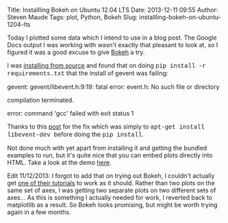 Title: Installling Bokeh on Ubuntu 12.04 LTS
Date: 2013-12-11 09:55
Author: Steven Maude
Tags: plot, Python, Bokeh
Slug: installling-bokeh-on-ubuntu-1204-lts

Today I plotted some data which I intend to use in a blog post. The
Google Docs output I was working with wasn't exactly that pleasant to
look at, so I figured it was a good excuse to give
[Bokeh](http://bokeh.pydata.org/) a try.  
  
I was [installing from source](http://bokeh.pydata.org/quickstart.html)
and found that on doing
<span style="font-family: Courier New, Courier, monospace;">pip install
-r requirements.txt</span> that the install of gevent was failing:  
  

<div class="bgcode">
gevent:  
gevent/libevent.h:9:19: fatal error: event.h: No such file or directory  
  
compilation terminated.  
  
error: command 'gcc' failed with exit status 1

</div>
  
Thanks to this
[post](https://groups.google.com/d/msg/plivo-users/z20NWkgW_v8/exWwFb7WIMwJ)
for the fix which was simply to
<span style="font-family: Courier New, Courier, monospace;">apt-get
install libevent-dev </span><span style="font-family: inherit;">before
doing the
</span><span style="font-family: Courier New, Courier, monospace;">pip
install</span>.  
  
Not done much with yet apart from installing it and getting the bundled
examples to run, but it's quite nice that you can embed plots directly
into HTML. Take a look at the demo
[here](http://continuum.io/blog/painless_streaming_plots_w_bokeh).  
  
Edit 11/12/2013: I forgot to add that on trying out Bokeh, I couldn't
actually get [one of their
tutorials](http://bokeh.pydata.org/tutorial.html#simple-script-based-plotting)
to work as it should. Rather than two plots on the same set of axes, I
was getting two separate plots on two different sets of axes... As this
is something I actually needed for work, I reverted back to matplotlib
as a result. So Bokeh looks promising, but might be worth trying again
in a few months.

</p>

